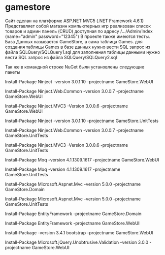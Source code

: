 # gamestore
Сайт сделан на платформе ASP.NET MVC5 (.NET Framework 4.6.1)
Представляет собой магазин компьютерных игр
реализован список товаров
и админ панель (CRUD) доступная по адресу /.../Admin/Index 
(name="admin" password="12345")
В проекте также имеются тесты.
База Данных называется GameStore, а сама таблица Games.
для создания  таблицы Games в базе данных нужно вести SQL запрос из файла SQLQuery/SQLQuery1.sql
для заполнения таблицы данными нужно вести SQL запрос из файла SQLQuery/SQLQuery2.sql

Так же в командной строке NuGet были установлены следующие пакеты

Install-Package Ninject -version 3.0.1.10 -projectname GameStore.WebUI

Install-Package Ninject.Web.Common -version 3.0.0.7 -projectname GameStore.WebUI

Install-Package Ninject.MVC3 -Version 3.0.0.6 -projectname GameStore.WebUI

Install-Package Ninject -version 3.0.1.10 -projectname GameStore.UnitTests 

Install-Package Ninject.Web.Common -version 3.0.0.7 -projectname GameStore.UnitTests

Install-Package Ninject.MVC3 -Version 3.0.0.6 -projectname GameStore.UnitTests

Install-Package Moq -version 4.1.1309.1617 -projectname GameStore.WebUI

Install-Package Moq -version 4.1.1309.1617 -projectname GameStore.UnitTests

Install-Package Microsoft.Aspnet.Mvc -version 5.0.0 -projectname GameStore.Domain

Install-Package Microsoft.Aspnet.Mvc -version 5.0.0 -projectname GameStore.UnitTests

Install-Package EntityFramework -projectname GameStore.Domain

Install-Package EntityFramework -projectname GameStore.WebUI

Install-Package -version 3.4.1 bootstrap -projectname GameStore.WebUI

Install-Package Microsoft.jQuery.Unobtrusive.Validation -version 3.0.0 -projectname GameStore.WebUI
